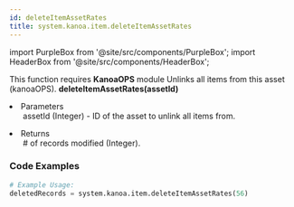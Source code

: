```yaml
---
id: deleteItemAssetRates
title: system.kanoa.item.deleteItemAssetRates
---
```


import PurpleBox from '@site/src/components/PurpleBox';
import HeaderBox from '@site/src/components/HeaderBox';

<PurpleBox>This function requires <b>KanoaOPS</b> module</PurpleBox>
<HeaderBox header="Description">Unlinks all items from this asset (kanoaOPS).</HeaderBox>
<HeaderBox header="Syntax">
    <b>deleteItemAssetRates(assetId)</b>
    <li>Parameters <br />
        <ul>assetId (Integer) - ID of the asset to unlink all items from.</ul>
    </li>
    <li>Returns <br />
        <ul># of records modified (Integer).</ul>
    </li>
</HeaderBox>

### Code Examples

```python
# Example Usage:
deletedRecords = system.kanoa.item.deleteItemAssetRates(56)
